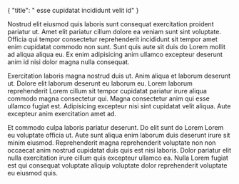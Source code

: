 {
  "title": " esse cupidatat incididunt velit id"
}

Nostrud elit eiusmod quis laboris sunt consequat exercitation proident pariatur ut. Amet elit pariatur cillum dolore ea veniam sunt sint voluptate. Officia qui tempor consectetur reprehenderit incididunt sit tempor amet enim cupidatat commodo non sunt. Sunt quis aute sit duis do Lorem mollit ad aliqua aliqua eu. Ex enim adipisicing anim ullamco excepteur deserunt anim id nisi dolor magna nulla consequat.

Exercitation laboris magna nostrud duis ut. Anim aliqua et laborum deserunt ut. Dolore elit laborum deserunt eu laborum eu. Lorem laborum reprehenderit Lorem cillum sit tempor cupidatat pariatur irure aliqua commodo magna consectetur qui. Magna consectetur anim qui esse ullamco fugiat est. Adipisicing excepteur nisi sint cupidatat velit aliqua. Aute excepteur anim exercitation amet ad.

Et commodo culpa laboris pariatur deserunt. Do elit sunt do Lorem Lorem eu voluptate officia ut. Aute sunt aliqua enim laborum duis deserunt irure sit minim eiusmod. Reprehenderit magna reprehenderit voluptate non non occaecat anim nostrud cupidatat duis quis est nisi laboris. Dolor pariatur elit nulla exercitation irure cillum quis excepteur ullamco ea. Nulla Lorem fugiat est qui consequat voluptate aliquip voluptate dolor reprehenderit voluptate eu eiusmod quis.